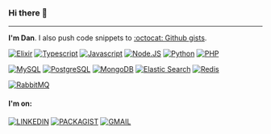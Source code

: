 ### Hi there 👋
---
**I'm Dan**. I also push code snippets to [:octocat: Github gists](https://gist.github.com/dmkit).

[![Elixir](https://img.shields.io/badge/Elixir-4B275F?style=for-the-badge&logo=elixir&logoColor=white)](https://github.com/dmkit)
[![Typescript](https://img.shields.io/badge/Typescript-007acc?style=for-the-badge&logo=typescript&logoColor=white)](https://github.com/dmkit)
[![Javascript](https://img.shields.io/badge/JavaScript-323330?style=for-the-badge&logo=javascript&logoColor=F7DF1E)](https://github.com/dmkit)
[![Node.JS](https://img.shields.io/badge/Node.js-339933?style=for-the-badge&logo=nodedotjs&logoColor=white)](https://github.com/dmkit)
[![Python](https://img.shields.io/badge/Python-3776AB?style=for-the-badge&logo=python&logoColor=white)](https://github.com/dmkit)
[![PHP](https://img.shields.io/badge/PHP-777BB4?style=for-the-badge&logo=php&logoColor=white)](https://github.com/dmkit)

[![MySQL](https://img.shields.io/badge/MySQL-005C84?style=for-the-badge&logo=mysql&logoColor=white)](https://github.com/dmkit)
[![PostgreSQL](https://img.shields.io/badge/PostgreSQL-316192?style=for-the-badge&logo=postgresql&logoColor=white)](https://github.com/dmkit)
[![MongoDB](https://img.shields.io/badge/MongoDB-4EA94B?style=for-the-badge&logo=mongodb&logoColor=white)](https://github.com/dmkit)
[![Elastic Search](https://img.shields.io/badge/Elastic_Search-005571?style=for-the-badge&logo=elasticsearch&logoColor=white)](https://github.com/dmkit)
[![Redis](https://img.shields.io/badge/Redis-A41E11?style=for-the-badge&logo=redis&logoColor=white)](https://github.com/dmkit)

[![RabbitMQ](https://img.shields.io/badge/rabbitmq-%23FF6600.svg?&style=for-the-badge&logo=rabbitmq&logoColor=white)](https://github.com/dmkit)

#### I'm on:

[![LINKEDIN]( https://img.shields.io/badge/LinkedIn-0077B5?style=for-the-badge&logo=linkedin&logoColor=white)](https://www.linkedin.com/in/danbangayan/)
[![PACKAGIST](https://img.shields.io/badge/Packagist-F28D1A?style=for-the-badge&logo=Packagist&logoColor=white)](https://packagist.org/users/dmkit/packages/)
[![GMAIL](https://img.shields.io/badge/Gmail-D14836?style=for-the-badge&logo=gmail&logoColor=white)](mailto:danny.bangayan@gmail.com)
